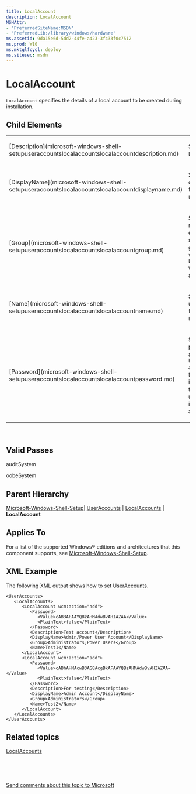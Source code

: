 ```yaml
---
title: LocalAccount
description: LocalAccount
MSHAttr:
- 'PreferredSiteName:MSDN'
- 'PreferredLib:/library/windows/hardware'
ms.assetid: 9da15e6d-5dd2-44fe-a423-3f433f0c7512
ms.prod: W10
ms.mktglfcycl: deploy
ms.sitesec: msdn
---
```


# LocalAccount


`LocalAccount` specifies the details of a local account to be created during installation.

## Child Elements


<table>
<colgroup>
<col width="50%" />
<col width="50%" />
</colgroup>
<tbody>
<tr class="odd">
<td><p>[Description](microsoft-windows-shell-setupuseraccountslocalaccountslocalaccountdescription.md)</p></td>
<td><p>Specifies a <code>LocalAccount</code>.</p></td>
</tr>
<tr class="even">
<td><p>[DisplayName](microsoft-windows-shell-setupuseraccountslocalaccountslocalaccountdisplayname.md)</p></td>
<td><p>Specifies the display name for a <code>LocalAccount</code>.</p></td>
</tr>
<tr class="odd">
<td><p>[Group](microsoft-windows-shell-setupuseraccountslocalaccountslocalaccountgroup.md)</p></td>
<td><p>Specifies the name of existing local security groups to which a <code>LocalAccount</code> will be added.</p></td>
</tr>
<tr class="even">
<td><p>[Name](microsoft-windows-shell-setupuseraccountslocalaccountslocalaccountname.md)</p></td>
<td><p>Specifies the user name for a <code>LocalAccount</code>.</p></td>
</tr>
<tr class="odd">
<td><p>[Password](microsoft-windows-shell-setupuseraccountslocalaccountslocalaccountpassword.md)</p></td>
<td><p>Specifies the password for a <code>LocalAccount</code> and whether the password is hidden in the unattended installation answer file.</p></td>
</tr>
</tbody>
</table>

 

## Valid Passes


auditSystem

oobeSystem

## Parent Hierarchy


[Microsoft-Windows-Shell-Setup](microsoft-windows-shell-setup-win7-microsoft-windows-shell-setup.md)| [UserAccounts](microsoft-windows-shell-setupuseraccounts.md) | [LocalAccounts](microsoft-windows-shell-setupuseraccountslocalaccounts.md) | **LocalAccount**

## Applies To


For a list of the supported Windows® editions and architectures that this component supports, see [Microsoft-Windows-Shell-Setup](microsoft-windows-shell-setup-win7-microsoft-windows-shell-setup.md).

## XML Example


The following XML output shows how to set [UserAccounts](microsoft-windows-shell-setupuseraccounts.md).

``` syntax
<UserAccounts>
   <LocalAccounts>
      <LocalAccount wcm:action="add">
         <Password>
            <Value>cAB3AFAAYQBzAHMAdwBvAHIAZAA</Value>
            <PlainText>false</PlainText>
         </Password>
         <Description>Test account</Description>
         <DisplayName>Admin/Power User Account</DisplayName>
         <Group>Administrators;Power Users</Group>
         <Name>Test1</Name>
      </LocalAccount>
      <LocalAccount wcm:action="add">
         <Password>
            <Value>cABhAHMAcwB3AG8AcgBkAFAAYQBzAHMAdwBvAHIAZAA=</Value>
            <PlainText>false</PlainText>
         </Password>
         <Description>For testing</Description>
         <DisplayName>Admin Account</DisplayName>
         <Group>Administrators</Group>
         <Name>Test2</Name>
      </LocalAccount>
   </LocalAccounts>
</UserAccounts>
```

## Related topics


[LocalAccounts](microsoft-windows-shell-setupuseraccountslocalaccounts.md)

 

 

[Send comments about this topic to Microsoft](mailto:wsddocfb@microsoft.com?subject=Documentation%20feedback%20%5Bp_unattend\p_unattend%5D:%20LocalAccount%20%20RELEASE:%20%2810/3/2016%29&body=%0A%0APRIVACY%20STATEMENT%0A%0AWe%20use%20your%20feedback%20to%20improve%20the%20documentation.%20We%20don't%20use%20your%20email%20address%20for%20any%20other%20purpose,%20and%20we'll%20remove%20your%20email%20address%20from%20our%20system%20after%20the%20issue%20that%20you're%20reporting%20is%20fixed.%20While%20we're%20working%20to%20fix%20this%20issue,%20we%20might%20send%20you%20an%20email%20message%20to%20ask%20for%20more%20info.%20Later,%20we%20might%20also%20send%20you%20an%20email%20message%20to%20let%20you%20know%20that%20we've%20addressed%20your%20feedback.%0A%0AFor%20more%20info%20about%20Microsoft's%20privacy%20policy,%20see%20http://privacy.microsoft.com/default.aspx. "Send comments about this topic to Microsoft")





